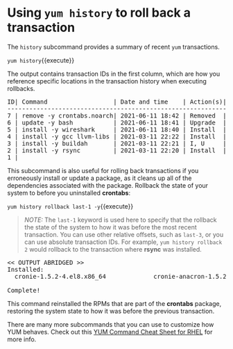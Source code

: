 # Using `yum history` to roll back a transaction

The `history` subcommand provides a summary of recent `yum` transactions.

`yum history`{{execute}}

The output contains transaction IDs in the first column, which are how you reference
specific locations in the transaction history when executing rollbacks.

<pre class=file>
ID| Command                  | Date and time    | Action(s)| Altered
------------------------------------------------------------------
7 | remove -y crontabs.noarch| 2021-06-11 18:42 | Removed  | 3
6 | update -y bash           | 2021-06-11 18:41 | Upgrade  | 1   
5 | install -y wireshark     | 2021-06-11 18:40 | Install  | 36   
4 | install -y gcc llvm-libs | 2021-03-11 22:22 | Install  | 13   
3 | install -y buildah       | 2021-03-11 22:21 | I, U     | 216   
2 | install -y rsync         | 2021-03-11 22:20 | Install  | 1   
1 |     
</pre>

This subcommand is also useful for rolling back transactions if you erroneously
install or update a package, as it cleans up all of the dependencies associated
with the package. Rollback the state of your system to before you uninstalled
__crontabs__:

`yum history rollback last-1 -y`{{execute}}

>_NOTE:_ The `last-1` keyword is used here to specify that the rollback
the state of the system to how it was before the most recent transaction.
You can use other relative offsets, such as `last-3`, or you can use absolute
transaction IDs. For example, `yum history rollback 2` would rollback to the
transaction where __rsync__ was installed.

<pre class=file>
<< OUTPUT ABRIDGED >>
Installed:
  cronie-1.5.2-4.el8.x86_64             cronie-anacron-1.5.2-4.el8.x86_64             crontabs-1.11-16.20150630git.el8.noarch            

Complete!
</pre>

This command reinstalled the RPMs that are part of the __crontabs__ package,
restoring the system state to how it was before the previous transaction.

There are many more subcommands that you can use to customize how YUM behaves.
Check out this [YUM Command Cheat Sheet for RHEL](https://access.redhat.com/sites/default/files/attachments/rh_yum_cheatsheet_1214_jcs_print-1.pdf) for more info.
